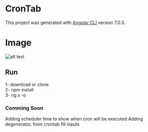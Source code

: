 # CronTab

This project was generated with [Angular CLI](https://github.com/angular/angular-cli) version 7.0.3.

# Image

![alt text](https://github.com/ehazizaj/cron-tab-generator/blob/master/src/assets/git.png?raw=true)

## Run

1- download or clone\
2- npm install\
3- ng s -o

### Comming Soon

Adding scheduler time to show when cron will be executed
Adding degenerator, from crontab fill inputs
